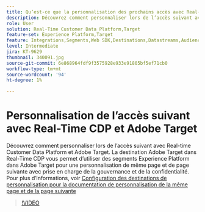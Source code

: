```yaml
---
title: Qu’est-ce que la personnalisation des prochains accès avec Real-Time CDP et Adobe Target ?
description: Découvrez comment personnaliser lors de l’accès suivant avec Real-time Customer Data Platform (CDP) et Adobe Target.
role: User
solution: Real-Time Customer Data Platform,Target
feature-set: Experience Platform,Target
feature: Integrations,Segments,Web SDK,Destinations,Datastreams,Audiences,Experience Targeting
level: Intermediate
jira: KT-9629
thumbnail: 340091.jpg
source-git-commit: 6e868964fdf9f3575928e933e91805bf5ef71cb0
workflow-type: tm+mt
source-wordcount: '94'
ht-degree: 1%

---
```


# Personnalisation de l’accès suivant avec Real-Time CDP et Adobe Target

Découvrez comment personnaliser lors de l’accès suivant avec Real-time Customer Data Platform et Adobe Target. La destination Adobe Target dans Real-Time CDP vous permet d’utiliser des segments Experience Platform dans Adobe Target pour une personnalisation de même page et de page suivante avec prise en charge de la gouvernance et de la confidentialité. Pour plus d’informations, voir [Configuration des destinations de personnalisation pour la documentation de personnalisation de la même page et de la page suivante](https://experienceleague.adobe.com/docs/experience-platform/destinations/ui/activate/configure-personalization-destinations.html?lang=fr)

>[!VIDEO](https://video.tv.adobe.com/v/340091?quality=12&learn=on)

